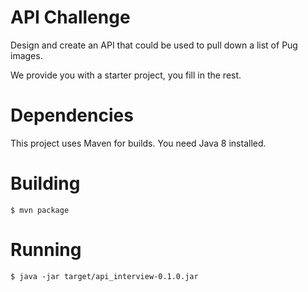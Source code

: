 # API Challenge

Design and create an API that could be used to pull
down a list of Pug images.

We provide you with a starter project, you fill in the rest.

# Dependencies

This project uses Maven for builds.
You need Java 8 installed.

# Building

```
$ mvn package
```

# Running

```
$ java -jar target/api_interview-0.1.0.jar
```